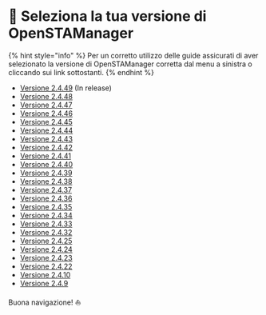 # 🚀 Seleziona la tua versione di OpenSTAManager

{% hint style="info" %}
Per un corretto utilizzo delle guide assicurati di aver selezionato la versione di OpenSTAManager corretta dal menu a sinistra o cliccando sui link sottostanti.
{% endhint %}

* [Versione 2.4.49](http://127.0.0.1:5000/o/-LZJeLfzoGzXuWwoEM9l/s/HkarRUNnQs3BlPGtGaAI/) (In release)
* [Versione 2.4.48](http://127.0.0.1:5000/o/-LZJeLfzoGzXuWwoEM9l/s/BZsjjMPIXBBaW8bd80O7/)&#x20;
* [Versione 2.4.47](http://127.0.0.1:5000/o/-LZJeLfzoGzXuWwoEM9l/s/byQg2JLTruCde0Juihkz/)
* [Versione 2.4.46](http://127.0.0.1:5000/o/-LZJeLfzoGzXuWwoEM9l/s/Ms43C8LF4F3KAbHQYYNk/)
* [Versione 2.4.45](http://127.0.0.1:5000/o/-LZJeLfzoGzXuWwoEM9l/s/i5uyFSGMDlB9w3LquWiH/)
* [Versione 2.4.44](http://127.0.0.1:5000/o/-LZJeLfzoGzXuWwoEM9l/s/ZZA2XynwPzvdLBBT6xb4/)&#x20;
* [Versione 2.4.43](http://127.0.0.1:5000/o/-LZJeLfzoGzXuWwoEM9l/s/oPNIKGtzKp0w3l8gqj50/)&#x20;
* [Versione 2.4.42](http://127.0.0.1:5000/o/-LZJeLfzoGzXuWwoEM9l/s/4HU8ZNEYKjp38cThIJQk/)
* [Versione 2.4.41](http://127.0.0.1:5000/o/-LZJeLfzoGzXuWwoEM9l/s/2UBYFzZ0uSbNRXL14nao/)&#x20;
* [Versione 2.4.40](http://127.0.0.1:5000/o/-LZJeLfzoGzXuWwoEM9l/s/1wvTdiHpnuBjaHw2cIat/)&#x20;
* [Versione 2.4.39](http://127.0.0.1:5000/o/-LZJeLfzoGzXuWwoEM9l/s/udbmyQrl0FL3lcDlHZWD/)&#x20;
* [Versione 2.4.38](http://127.0.0.1:5000/o/-LZJeLfzoGzXuWwoEM9l/s/VdQbwaqLPl0WvFB4VRVh/)
* [Versione 2.4.37](http://127.0.0.1:5000/o/-LZJeLfzoGzXuWwoEM9l/s/ROhs5WX7kplHryvJlRkv/)&#x20;
* [Versione 2.4.36](http://127.0.0.1:5000/o/-LZJeLfzoGzXuWwoEM9l/s/Lni7nOZS1rw6izw8XaRw/)
* [Versione 2.4.35](http://127.0.0.1:5000/o/-LZJeLfzoGzXuWwoEM9l/s/YDclG5L1dBFKqS7vqZat/)
* [Versione 2.4.34](http://127.0.0.1:5000/o/-LZJeLfzoGzXuWwoEM9l/s/jwkiXHsyzdxQsSHrOJ9a/)
* [Versione 2.4.33](http://127.0.0.1:5000/o/-LZJeLfzoGzXuWwoEM9l/s/fCJHdU9AEDiY8NImgnKk/)
* [Versione 2.4.32 ](http://127.0.0.1:5000/o/-LZJeLfzoGzXuWwoEM9l/s/aF5PSva1n5cEMIhtDxSA/)
* [Versione 2.4.25](http://127.0.0.1:5000/o/-LZJeLfzoGzXuWwoEM9l/s/-LZJeLg23eVDvrCv74U7-887967055/)
* [Versione 2.4.24](http://127.0.0.1:5000/o/-LZJeLfzoGzXuWwoEM9l/s/-LZJeLg23eVDvrCv74U7-1555242653/)
* [Versione 2.4.23](http://127.0.0.1:5000/o/-LZJeLfzoGzXuWwoEM9l/s/-LZJeLg23eVDvrCv74U7-980611001/)
* [Versione 2.4.22](http://127.0.0.1:5000/o/-LZJeLfzoGzXuWwoEM9l/s/-LZJeLg23eVDvrCv74U7-4220097936/)
* [Versione 2.4.10](http://127.0.0.1:5000/o/-LZJeLfzoGzXuWwoEM9l/s/-LZJeLg23eVDvrCv74U7-1701476109/)
* [Versione 2.4.9](http://127.0.0.1:5000/o/-LZJeLfzoGzXuWwoEM9l/s/-LZJeLg23eVDvrCv74U7-1884464131/)

Buona navigazione! ⛵
